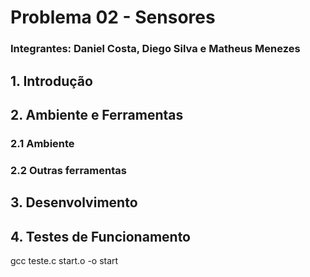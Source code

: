 # Problema 02 - Sensores

### Integrantes: Daniel Costa, Diego Silva e Matheus Menezes

## 1. Introdução 

## 2. Ambiente e Ferramentas

### 2.1 Ambiente

### 2.2 Outras ferramentas

## 3. Desenvolvimento

## 4. Testes de Funcionamento

gcc teste.c start.o -o start
